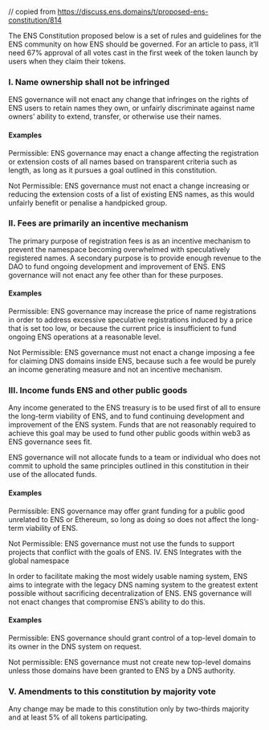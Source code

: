 // copied from https://discuss.ens.domains/t/proposed-ens-constitution/814

The ENS Constitution proposed below is a set of rules and guidelines for the ENS community on how ENS should be governed. For an article to pass, it’ll need 67% approval of all votes cast in the first week of the token launch by users when they claim their tokens.

### I. Name ownership shall not be infringed

ENS governance will not enact any change that infringes on the rights of ENS users to retain names they own, or unfairly discriminate against name owners’ ability to extend, transfer, or otherwise use their names.

#### Examples

Permissible: ENS governance may enact a change affecting the registration or extension costs of all names based on transparent criteria such as length, as long as it pursues a goal outlined in this constitution.

Not Permissible: ENS governance must not enact a change increasing or reducing the extension costs of a list of existing ENS names, as this would unfairly benefit or penalise a handpicked group.

### II. Fees are primarily an incentive mechanism

The primary purpose of registration fees is as an incentive mechanism to prevent the namespace becoming overwhelmed with speculatively registered names. A secondary purpose is to provide enough revenue to the DAO to fund ongoing development and improvement of ENS. ENS governance will not enact any fee other than for these purposes.

#### Examples

Permissible: ENS governance may increase the price of name registrations in order to address excessive speculative registrations induced by a price that is set too low, or because the current price is insufficient to fund ongoing ENS operations at a reasonable level.

Not Permissible: ENS governance must not enact a change imposing a fee for claiming DNS domains inside ENS, because such a fee would be purely an income generating measure and not an incentive mechanism.

### III. Income funds ENS and other public goods

Any income generated to the ENS treasury is to be used first of all to ensure the long-term viability of ENS, and to fund continuing development and improvement of the ENS system. Funds that are not reasonably required to achieve this goal may be used to fund other public goods within web3 as ENS governance sees fit.

ENS governance will not allocate funds to a team or individual who does not commit to uphold the same principles outlined in this constitution in their use of the allocated funds.

#### Examples

Permissible: ENS governance may offer grant funding for a public good unrelated to ENS or Ethereum, so long as doing so does not affect the long-term viability of ENS.

Not Permissible: ENS governance must not use the funds to support projects that conflict with the goals of ENS.
IV. ENS Integrates with the global namespace

In order to facilitate making the most widely usable naming system, ENS aims to integrate with the legacy DNS naming system to the greatest extent possible without sacrificing decentralization of ENS. ENS governance will not enact changes that compromise ENS’s ability to do this.

#### Examples

Permissible: ENS governance should grant control of a top-level domain to its owner in the DNS system on request.

Not permissible: ENS governance must not create new top-level domains unless those domains have been granted to ENS by a DNS authority.

### V. Amendments to this constitution by majority vote

Any change may be made to this constitution only by two-thirds majority and at least 5% of all tokens participating.
